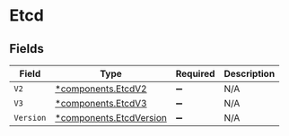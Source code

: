 # Etcd


## Fields

| Field                                                             | Type                                                              | Required                                                          | Description                                                       |
| ----------------------------------------------------------------- | ----------------------------------------------------------------- | ----------------------------------------------------------------- | ----------------------------------------------------------------- |
| `V2`                                                              | [*components.EtcdV2](../../models/components/etcdv2.md)           | :heavy_minus_sign:                                                | N/A                                                               |
| `V3`                                                              | [*components.EtcdV3](../../models/components/etcdv3.md)           | :heavy_minus_sign:                                                | N/A                                                               |
| `Version`                                                         | [*components.EtcdVersion](../../models/components/etcdversion.md) | :heavy_minus_sign:                                                | N/A                                                               |